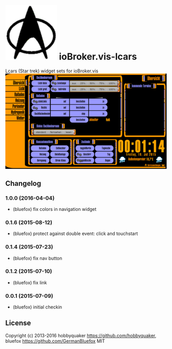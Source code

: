 ![Logo](admin/lcars.png)
ioBroker.vis-lcars
============

Lcars (Star trek) widget sets for ioBroker.vis
![Example](img/widgets.png)

## Changelog

### 1.0.0 (2016-04-04)
- (bluefox) fix colors in navigation widget

### 0.1.6 (2015-08-12)
- (bluefox) protect against double event: click and touchstart

### 0.1.4 (2015-07-23)
- (bluefox) fix nav button

### 0.1.2 (2015-07-10)
- (bluefox) fix link

### 0.0.1 (2015-07-09)
- (bluefox) initial checkin

## License
 Copyright (c) 2013-2016 hobbyquaker https://github.com/hobbyquaker, bluefox https://github.com/GermanBluefox
 MIT